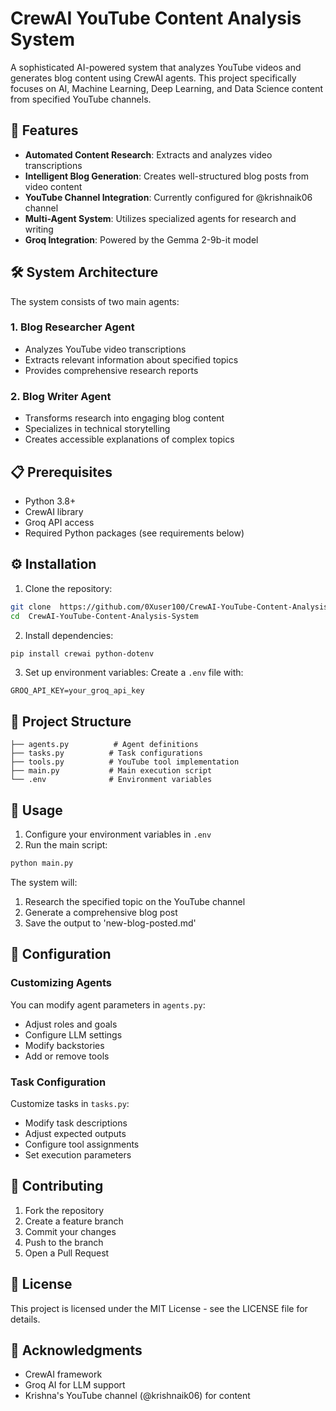 # CrewAI YouTube Content Analysis System

A sophisticated AI-powered system that analyzes YouTube videos and generates blog content using CrewAI agents. This project specifically focuses on AI, Machine Learning, Deep Learning, and Data Science content from specified YouTube channels.

## 🚀 Features

- **Automated Content Research**: Extracts and analyzes video transcriptions
- **Intelligent Blog Generation**: Creates well-structured blog posts from video content
- **YouTube Channel Integration**: Currently configured for @krishnaik06 channel
- **Multi-Agent System**: Utilizes specialized agents for research and writing
- **Groq Integration**: Powered by the Gemma 2-9b-it model

## 🛠️ System Architecture

The system consists of two main agents:

### 1. Blog Researcher Agent
- Analyzes YouTube video transcriptions
- Extracts relevant information about specified topics
- Provides comprehensive research reports

### 2. Blog Writer Agent
- Transforms research into engaging blog content
- Specializes in technical storytelling
- Creates accessible explanations of complex topics

## 📋 Prerequisites

- Python 3.8+
- CrewAI library
- Groq API access
- Required Python packages (see requirements below)

## ⚙️ Installation

1. Clone the repository:
```bash
git clone  https://github.com/0Xuser100/CrewAI-YouTube-Content-Analysis-System.git
cd  CrewAI-YouTube-Content-Analysis-System
```

2. Install dependencies:
```bash
pip install crewai python-dotenv
```

3. Set up environment variables:
Create a `.env` file with:
```
GROQ_API_KEY=your_groq_api_key
```

## 📁 Project Structure

```
├── agents.py          # Agent definitions
├── tasks.py          # Task configurations
├── tools.py          # YouTube tool implementation
├── main.py           # Main execution script
└── .env              # Environment variables
```

## 🚀 Usage

1. Configure your environment variables in `.env`
2. Run the main script:
```bash
python main.py
```

The system will:
1. Research the specified topic on the YouTube channel
2. Generate a comprehensive blog post
3. Save the output to 'new-blog-posted.md'

## 🔧 Configuration

### Customizing Agents

You can modify agent parameters in `agents.py`:
- Adjust roles and goals
- Configure LLM settings
- Modify backstories
- Add or remove tools

### Task Configuration

Customize tasks in `tasks.py`:
- Modify task descriptions
- Adjust expected outputs
- Configure tool assignments
- Set execution parameters

## 🤝 Contributing

1. Fork the repository
2. Create a feature branch
3. Commit your changes
4. Push to the branch
5. Open a Pull Request

## 📝 License

This project is licensed under the MIT License - see the LICENSE file for details.

## 🙏 Acknowledgments

- CrewAI framework
- Groq AI for LLM support
- Krishna's YouTube channel (@krishnaik06) for content
